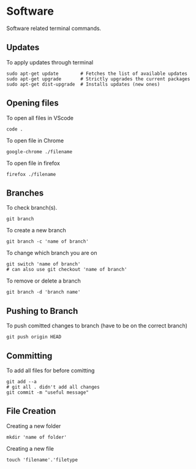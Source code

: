 # Software

Software related terminal commands.

## Updates

To apply updates through terminal

```terminal
sudo apt-get update        # Fetches the list of available updates
sudo apt-get upgrade       # Strictly upgrades the current packages
sudo apt-get dist-upgrade  # Installs updates (new ones)
```

## Opening files

To open all files in VScode

```terminal
code . 
```

To open file in Chrome

```terminal
google-chrome ./filename
```

To open file in firefox

```terminal
firefox ./filename
```

## Branches

To check branch(s).

``` terminal
git branch
```

To create a new branch
``` terminal
git branch -c 'name of branch'
```

To change which branch you are on
``` terminal
git switch 'name of branch'
# can also use git checkout 'name of branch'
```

To remove or delete a branch
```terminal
git branch -d 'branch name'
```

## Pushing to Branch

To push comitted changes to branch (have to be on the correct branch)
```terminal
git push origin HEAD
```

## Committing

To add all files for before comitting
``` terminal
git add --a
# git all . didn't add all changes
git commit -m "useful message"
```

## File Creation

Creating a new folder
``` terminal
mkdir 'name of folder'
```

Creating a new file
```terminal
touch 'filename'.'filetype
```





